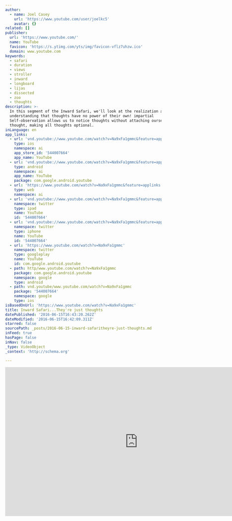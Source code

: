 ```yaml
---
author:
  - name: Joel Casey
    url: 'https://www.youtube.com/user/joelkc5'
    avatar: {}
related: []
publisher:
  url: 'https://www.youtube.com/'
  name: YouTube
  favicon: 'https://s.ytimg.com/yts/img/favicon-vflz7uhzw.ico'
  domain: www.youtube.com
keywords:
  - safari
  - duration
  - views
  - stroller
  - inward
  - longboard
  - lijas
  - dissected
  - zoo
  - thoughts
description: >-
  In this segment of the Inward Safari, we'll look at the realization and
  understanding that thoughts have no power of their own! impartial
  Self-observation allows us to notice thoughts without attaching ourselves to a
  thought, making all thoughts optional.
inLanguage: en
app_links:
  - url: 'vnd.youtube://www.youtube.com/watch?v=Na9xFa1gmmc&feature=applinks'
    type: ios
    namespace: ai
    app_store_id: '544007664'
    app_name: YouTube
  - url: 'vnd.youtube://www.youtube.com/watch?v=Na9xFa1gmmc&feature=applinks'
    type: android
    namespace: ai
    app_name: YouTube
    package: com.google.android.youtube
  - url: 'https://www.youtube.com/watch?v=Na9xFa1gmmc&feature=applinks'
    type: web
    namespace: ai
  - url: 'vnd.youtube://www.youtube.com/watch?v=Na9xFa1gmmc&feature=applinks'
    namespace: twitter
    type: ipad
    name: YouTube
    id: '544007664'
  - url: 'vnd.youtube://www.youtube.com/watch?v=Na9xFa1gmmc&feature=applinks'
    namespace: twitter
    type: iphone
    name: YouTube
    id: '544007664'
  - url: 'https://www.youtube.com/watch?v=Na9xFa1gmmc'
    namespace: twitter
    type: googleplay
    name: YouTube
    id: com.google.android.youtube
  - path: http/www.youtube.com/watch?v=Na9xFa1gmmc
    package: com.google.android.youtube
    namespace: google
    type: android
  - path: vnd.youtube/www.youtube.com/watch?v=Na9xFa1gmmc
    package: '544007664'
    namespace: google
    type: ios
isBasedOnUrl: 'https://www.youtube.com/watch?v=Na9xFa1gmmc'
title: Inward Safari...They're just thoughts
datePublished: '2016-06-15T16:43:20.262Z'
dateModified: '2016-06-15T16:42:09.311Z'
starred: false
sourcePath: _posts/2016-06-15-inward-safaritheyre-just-thoughts.md
inFeed: true
hasPage: false
inNav: false
_type: VideoObject
_context: 'http://schema.org'

---
```

<iframe src="https://cdn.embedly.com/widgets/media.html?src=https%3A%2F%2Fwww.youtube.com%2Fembed%2FNa9xFa1gmmc%3Ffeature%3Doembed&amp;url=http%3A%2F%2Fwww.youtube.com%2Fwatch%3Fv%3DNa9xFa1gmmc&amp;image=https%3A%2F%2Fi.ytimg.com%2Fvi%2FNa9xFa1gmmc%2Fhqdefault.jpg&amp;key=b7d04c9b404c499eba89ee7072e1c4f7&amp;type=text%2Fhtml&amp;schema=youtube" width="854" height="480" scrolling="no" frameborder="0" allowfullscreen="" style=""></iframe>